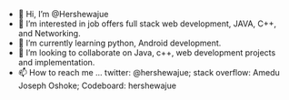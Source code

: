 - 👋 Hi, I’m @Hershewajue
- 👀 I’m interested in job offers full stack web development, JAVA, C++, and Networking.
- 🌱 I’m currently learning python, Android development.
- 💞️ I’m looking to collaborate on Java, c++, web development projects and implementation.
- 📫 How to reach me ... twitter: @hershewajue; stack overflow: Amedu Joseph Oshoke; Codeboard: hershewajue

<!---
Hershewajue/Hershewajue is a ✨ special ✨ repository because its `README.md` (this file) appears on your GitHub profile.
You can click the Preview link to take a look at your changes.
--->
